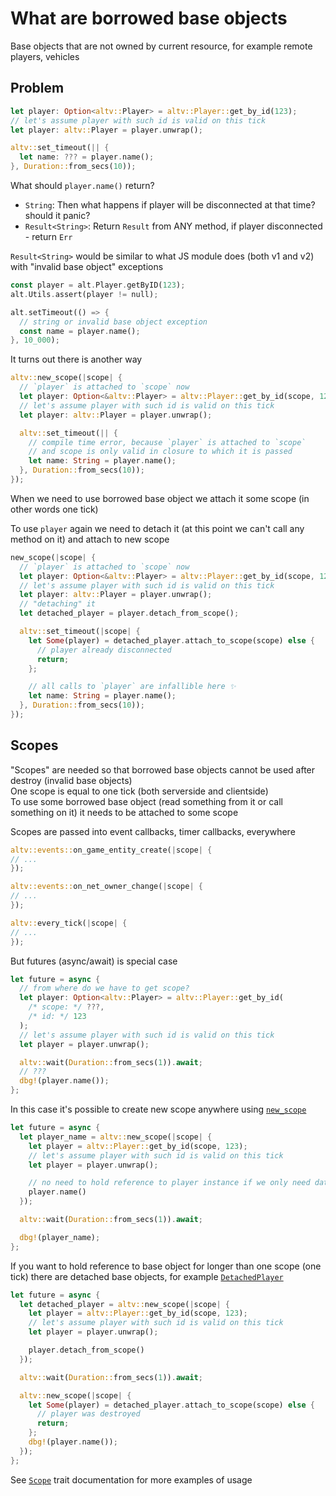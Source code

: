 # What are borrowed base objects

Base objects that are not owned by current resource,
for example remote players, vehicles

## Problem

```rust
let player: Option<altv::Player> = altv::Player::get_by_id(123);
// let's assume player with such id is valid on this tick
let player: altv::Player = player.unwrap();

altv::set_timeout(|| {
  let name: ??? = player.name();
}, Duration::from_secs(10));
```

What should `player.name()` return?

- `String`: Then what happens if player will be disconnected at that time? should it panic?
- `Result<String>`: Return `Result` from ANY method, if player disconnected - return `Err`

`Result<String>` would be similar to what JS module does (both v1 and v2) with "invalid base object" exceptions

```rust
const player = alt.Player.getByID(123);
alt.Utils.assert(player != null);

alt.setTimeout(() => {
  // string or invalid base object exception
  const name = player.name();
}, 10_000);
```

It turns out there is another way

```rust
altv::new_scope(|scope| {
  // `player` is attached to `scope` now
  let player: Option<&altv::Player> = altv::Player::get_by_id(scope, 123);
  // let's assume player with such id is valid on this tick
  let player: altv::Player = player.unwrap();

  altv::set_timeout(|| {
    // compile time error, because `player` is attached to `scope`
    // and scope is only valid in closure to which it is passed
    let name: String = player.name();
  }, Duration::from_secs(10));
});
```

When we need to use borrowed base object we attach it some scope (in other words one tick)

To use `player` again we need to detach it (at this point we can't call any method on it) and attach to new scope

```rust
new_scope(|scope| {
  // `player` is attached to `scope` now
  let player: Option<&altv::Player> = altv::Player::get_by_id(scope, 123);
  // let's assume player with such id is valid on this tick
  let player: altv::Player = player.unwrap();
  // "detaching" it
  let detached_player = player.detach_from_scope();

  altv::set_timeout(|scope| {
    let Some(player) = detached_player.attach_to_scope(scope) else {
      // player already disconnected
      return;
    };

    // all calls to `player` are infallible here ✨
    let name: String = player.name();
  }, Duration::from_secs(10));
});
```

## Scopes

"Scopes" are needed so that borrowed base objects cannot be used
after destroy (invalid base objects)<br>
One scope is equal to one tick (both serverside and clientside)<br>
To use some borrowed base object (read something from it or call something on it)
it needs to be attached to some scope

Scopes are passed into event callbacks, timer callbacks, everywhere

```rust
altv::events::on_game_entity_create(|scope| {
// ...
});

altv::events::on_net_owner_change(|scope| {
// ...
});

altv::every_tick(|scope| {
// ...
});
```

But futures (async/await) is special case

```rust
let future = async {
  // from where do we have to get scope?
  let player: Option<altv::Player> = altv::Player::get_by_id(
    /* scope: */ ???,
    /* id: */ 123
  );
  // let's assume player with such id is valid on this tick
  let player = player.unwrap();

  altv::wait(Duration::from_secs(1)).await;
  // ???
  dbg!(player.name());
};
```

In this case it's possible to create new scope anywhere using [`new_scope`](super::scope::new_scope)

```rust
let future = async {
  let player_name = altv::new_scope(|scope| {
    let player = altv::Player::get_by_id(scope, 123);
    // let's assume player with such id is valid on this tick
    let player = player.unwrap();

    // no need to hold reference to player instance if we only need data from it
    player.name()
  });

  altv::wait(Duration::from_secs(1)).await;

  dbg!(player_name);
};
```

If you want to hold reference to base object for longer than one scope
(one tick) there are detached base objects, for example [`DetachedPlayer`](super::detached_player::DetachedPlayer)

```rust
let future = async {
  let detached_player = altv::new_scope(|scope| {
    let player = altv::Player::get_by_id(scope, 123);
    // let's assume player with such id is valid on this tick
    let player = player.unwrap();

    player.detach_from_scope()
  });

  altv::wait(Duration::from_secs(1)).await;

  altv::new_scope(|scope| {
    let Some(player) = detached_player.attach_to_scope(scope) else {
      // player was destroyed
      return;
    };
    dbg!(player.name());
  });
};
```

See [`Scope`](super::scope::Scope#example) trait documentation for more examples of usage
